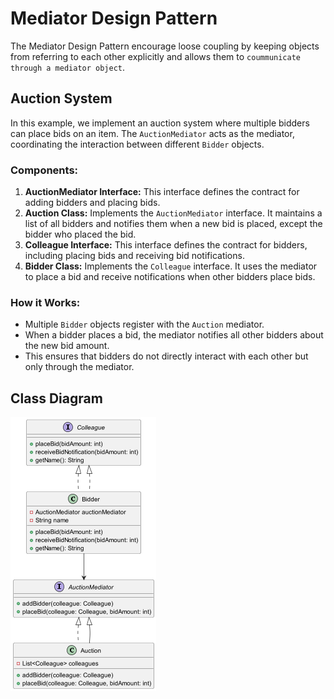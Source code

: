 # Mediator Design Pattern

The Mediator Design Pattern encourage loose coupling by keeping objects from referring to each other explicitly and allows them to `coummunicate through a mediator object`. 

## Auction System

In this example, we implement an auction system where multiple bidders can place bids on an item. The `AuctionMediator` acts as the mediator, coordinating the interaction between different `Bidder` objects.

### Components:

1. **AuctionMediator Interface:** This interface defines the contract for adding bidders and placing bids.
2. **Auction Class:** Implements the `AuctionMediator` interface. It maintains a list of all bidders and notifies them when a new bid is placed, except the bidder who placed the bid.
3. **Colleague Interface:** This interface defines the contract for bidders, including placing bids and receiving bid notifications.
4. **Bidder Class:** Implements the `Colleague` interface. It uses the mediator to place a bid and receive notifications when other bidders place bids.

### How it Works:

- Multiple `Bidder` objects register with the `Auction` mediator.
- When a bidder places a bid, the mediator notifies all other bidders about the new bid amount.
- This ensures that bidders do not directly interact with each other but only through the mediator.

## Class Diagram

![mediator_class_diagram.png](mediator_class_diagram.png)

